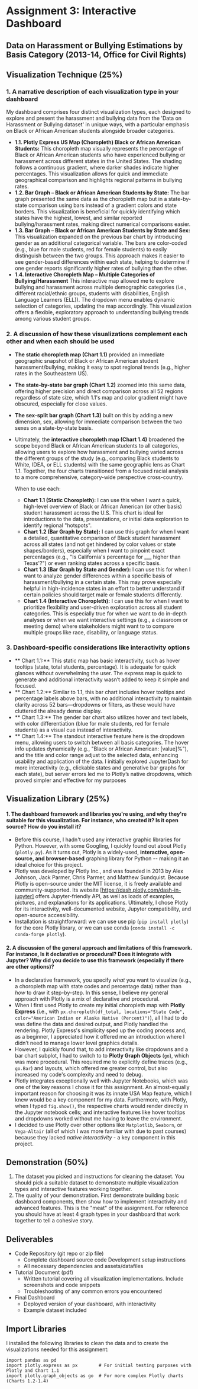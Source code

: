 # Assignment 3: Interactive Dashboard
## Data on Harassment or Bullying Estimations by Basis Category (2013-14, Office for Civil Rights)

## Visualization Technique (25%)

### 1. A narrative description of each visualization type in your dashboard
   
   My dashboard comprises four distinct visualization types, each designed to explore and present the harassment and bullying data from the 'Data on Harassment or Bullying dataset' in unique ways, with a particular emphasis on Black or African American students alongside broader categories.

   - **1.1. Plotly Express US Map (Choropleth) Black or African American Students:** This choropleth map visually represents the percentage of Black or African American students who have experienced bullying or harassment across different states in the United States. The shading follows a continuous gradient, where darker shades indicate higher percentages. This visualization allows for quick and immediate geographical comparison and highlights regional patterns in bullying rates.
   - **1.2. Bar Graph – Black or African American Students by State:** The bar graph presented the same data as the choropleth map but in a state-by-state comparison using bars instead of a gradient colors and state borders. This visualization is beneficial for quickly identifying which states have the highest, lowest, and similar reported bullying/harassment rates, making direct numerical comparisons easier.
   - **1.3. Bar Graph – Black or African American Students by State and Sex:** This visualization expanded on the previous bar chart by introducing gender as an additional categorical variable. The bars are color-coded (e.g., blue for male students, red for female students) to easily distinguish between the two groups. This approach makes it easier to see gender-based differences within each state, helping to determine if one gender reports significantly higher rates of bullying than the other.
   - **1.4. Interactive Choropleth Map – Multiple Categories of Bullying/Harassment** This interactive map allowed me to explore bullying and harassment across multiple demographic categories (i.e., different racial/ethnic groups, students with disabilities, English Language Learners (ELL)). The dropdown menu enables dynamic selection of categories, updating the map accordingly. This visualization offers a flexible, exploratory approach to understanding bullying trends among various student groups.

   
### 2. A discussion of how these visualizations complement each other and when each should be used
- **The static choropleth map (Chart 1.1)** provided an immediate geographic snapshot of Black or African American student harassment/bullying, making it easy to spot regional trends (e.g., higher rates in the Southeastern US).
- **The state-by-state bar graph (Chart 1.2)** zoomed into this same data, offering higher precision and direct comparison across all 52 regions regardless of state size, which 1.1's map and color gradient might have obscured, especially for close values.
- **The sex-split bar graph (Chart 1.3)** built on this by adding a new dimension, sex, allowing for immediate comparison between the two sexes on a state-by-state basis.
- Ultimately, the **interactive choropleth map (Chart 1.4)** broadened the scope beyond Black or African American students to all categories, allowing users to explore how harassment and bullying varied across the different groups of the study (e.g., comparing Black students to White, IDEA, or ELL students) with the same geographic lens as Chart 1.1. Together, the four charts transitioned from a focused racial analysis to a more comprehensive, category-wide perspective cross-country.

    When to use each:
    - **Chart 1.1 (Static Choropleth):** I can use this when I want a quick, high-level overview of Black or African American (or other basis) student harassment across the U.S. This chart is ideal for introductions to the data, presentations, or initial data exploration to identify regional "hotspots".
    - **Chart 1.2 (Bar Graph by State):** I can use this graph for when I want a detailed, quantitative comparison of Black student harassment across all states (and not get hindered by color values or state shapes/borders), especially when I want to pinpoint exact percentages (e.g., "Is California's percentage for ___ higher than Texas'?") or even ranking states across a specific basis.
    - **Chart 1.3 (Bar Graph by State and Gender):** I can use this for when I want to analyze gender differences within a specific basis of harassment/bullying in a certain state. This may prove especially helpful in high-incidence states in an effort to better understand if certain policies should target male or female students differently.
    - **Chart 1.4 (Interactive Choropleth):** I can use this for when I want to prioritize flexibility and user-driven exploration across all student categories. This is especially true for when we want to do in-depth analyses or when we want interactive settings (e.g., a classroom or meeting demo) where stakeholders might want to to compare multiple groups like race, disability, or language status.

### 3. Dashboard-specific considerations like interactivity options
- ** Chart 1.1:** This static map has basic interactivity, such as hover tooltips (state, total students, percentage). It is adequate for quick glances without overwhelming the user. The express map is quick to generate and additional interactivity wasn’t added to keep it simple and focused.
- ** Chart 1.2:** Similar to 1.1, this bar chart includes hover tooltips and percentage labels above bars, with no additional interactivity to maintain clarity across 52 bars—dropdowns or filters, as these would have cluttered the already dense display.
- ** Chart 1.3:** The gender bar chart also utilizes hover and text labels, with color differentiation (blue for male students, red for female students) as a visual cue instead of interactivity.
- ** Chart 1.4:** The standout interactive feature here is the dropdown menu, allowing users to switch between all basis categories. The hover info updates dynamically (e.g., "Black or African American: [value]%"), and the title and color range adjust to the selected data, enhancing usability and application of the data. I initially explored JupyterDash for more interactivity (e.g., clickable states and generative bar graphs for each state), but server errors led me to Plotly’s native dropdowns, which proved simpler and effective for my purposes


## Visualization Library (25%)
#### 1. The dashboard framework and libraries you're using, and why they're suitable for this visualization. For instance, who created it? Is it open source? How do you install it?
- Before this course, I hadn't used any interactive graphic libraries for Python. However, with some Googling, I quickly found out about Plotly (`plotly.py`). As it turns out, Plotly is a widely-used, **interactive, open-source, and browser-based** graphing library for Python -- making it an ideal choice for this project.
- Plotly was developed by Plotly Inc., and was founded in 2013 by Alex Johnson, Jack Parmer, Chris Parmer, and Matthew Sundquist. Because Plotly is open-source under the MIT license, it is freely available and community-supported.  Its website [https://dash.plotly.com/dash-in-jupyter] offers Jupyter-friendly API, as well as loads of examples, pictures, and explanations for its applications. Ultimately, I chose Plotly for its interactivity, well-documented website, Jupyter compatibility, and open-source accessibility.
- Installation is straightforward: we can use use pip (`pip install plotly`) for the core Plotly library, or we can use conda (`conda install -c conda-forge plotly`).


#### 2. A discussion of the general approach and limitations of this framework. For instance, Is it declarative or procedural? Does it integrate with Jupyter? Why did you decide to use this framework (especially if there are other options)?
- In a declarative framework, you specify *what* you want to visualize (e.g., a choropleth map with state codes and percentage data) rather than *how* to draw it step-by-step. In this sense, I believe my general approach with Plotly is a mix of declarative and procedural.
- When I first used Plotly to create my initial choropleth map with **Plotly Express** (i.e., with `px.choropleth(df_total, locations="State Code", color="American Indian or Alaska Native (Percent)")`), all I had to do was define the data and desired output, and Plotly handled the rendering. Plotly Express's simplicity sped up the coding process and, as a beginner, I appreciated how it offered me an introduction where I didn’t need to manage lower level graphics details.
- However, I quickly found that, to add interactivity like dropdowns and a bar chart subplot, I had to switch to to **Plotly Graph Objects** (`go`), which was more procedural. This required me to explicitly define traces (e.g., `go.Bar`) and layouts, which offered me greater control, but also increased my code's complexity and need to debug.
- Plotly integrates exceptionally well with Jupyter Notebooks, which was one of the key reasons I chose it for this assignment. An almost-equally important reason for choosing it was its innate USA Map feature, which I knew would be a key component for my data. Furthermore, with Plotly, when I typed `fig.show()`, the respective charts would render directly in the Jupyter notebook cells; and interactive features like hover tooltips and dropdowns worked without me having to leave the environment.
- I decided to use Plotly over other options like `Matplotlib`, `Seaborn`, or `Vega-Altair` (all of which I was more familiar with due to past courses) because they lacked *native interactivity* - a key component in this project.


## Demonstration (50%)

1. The dataset you picked and instructions for cleaning the dataset. You should pick a suitable dataset to demonstrate multiple visualization types and interactive features working together.
2. The quality of your demonstration. First demonstrate building basic dashboard components, then show how to implement interactivity and advanced features. This is the "meat" of the assignment. For reference you should have at least 4 graph types in your dashboard that work together to tell a cohesive story.

## Deliverables
- Code Repository (git repo or zip file)
  - Complete dashboard source code Development setup instructions
  - All necessary dependencies and assets/datafiles
- Tutorial Document (pdf)
  - Written tutorial covering all visualization implementations. Include screenshots and code snippets
  - Troubleshooting of any common errors you encountered
- Final Dashboard
  - Deployed version of your dashboard, with interactivity
  - Example dataset included


## Import Libraries
I installed the following libraries to clean the data and to create the visualizations needed for this assignment:

```
import pandas as pd
import plotly.express as px        # For initial testing purposes with Plotly and Chart 1.1
import plotly.graph_objects as go  # For more complex Plotly charts (Charts 1.2-1.4)
```

